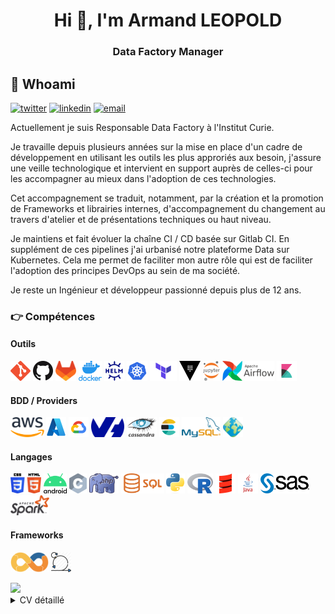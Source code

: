 <!-- [![MasterHead](https://www.softtechgroup.us/public/images/Software-Development-Banner.png)]([https://shaquillo.io](https://armandleopold.fr/)) -->
<h1 align="center">Hi 👋, I'm Armand LEOPOLD</h1>
<h3 align="center">Data Factory Manager</h3>

## :man: Whoami

[![twitter](https://img.shields.io/badge/twitter--lightgrey?style=social&logo=twitter)](https://twitter.com/Armand_Leopold)
[![linkedin](https://img.shields.io/badge/linkedin--lightgrey?style=social&logo=linkedin)](https://www.linkedin.com/in/armandleopold/)
[![email](https://img.shields.io/badge/email--lightgrey?style=social&logo=gmail)](mailto:armand.leopold@outlook.com)

Actuellement je suis Responsable Data Factory à l'Institut Curie.

Je travaille depuis plusieurs années sur la mise en place d'un cadre de développement en utilisant les outils les plus approriés aux besoin, j'assure une veille technologique et intervient en support auprès de celles-ci pour les accompagner au mieux dans l'adoption de ces technologies.

Cet accompagnement se traduit, notamment, par la création et la promotion de Frameworks et librairies internes, d'accompagnement du changement au travers d'atelier et de présentations techniques ou haut niveau.

Je maintiens et fait évoluer la chaîne CI / CD basée sur Gitlab CI.
En supplément de ces pipelines j'ai urbanisé notre plateforme Data sur Kubernetes. Cela me permet de faciliter mon autre rôle qui est de faciliter l'adoption des principes DevOps au sein de ma société.

Je reste un Ingénieur et développeur passionné depuis plus de 12 ans.

### :point_right: Compétences

#### Outils

<a href="https://git-scm.com/"><img height="32" width="auto" src="./assets/images/git.png" alt ="Git" title="Git"/></a>
<a href="https://github.com/"><img height="32" width="auto" src="./assets/images/github.png" alt ="Github" title="Github"/></a>
<a href="https://about.gitlab.com/"><img height="32" width="auto" src="./assets/images/gitlab.png" alt ="Gitlab" title="Gitlab"/></a>
<a href="https://www.docker.com/"><img height="32" width="auto" src="./assets/images/docker.webp" alt ="Docker" title="Docker"/></a>
<a href="https://helm.sh/"><img height="32" width="auto" src="./assets/images/helm.png" alt ="Helm" title="Helm"/></a>
<a href="https://kubernetes.io/"><img height="32" width="auto" src="./assets/images/kubernetes.png" alt ="Kubernetes" title="Kubernetes"/></a>
<a href="https://www.terraform.io/"><img height="32" width="auto" src="./assets/images/terraform.png" alt ="Terraform" title="Terraform"/></a>
<a href="https://www.vaultproject.io/"><img height="32" width="auto" src="./assets/images/vault.png" alt ="Vault" title="Vault"/></a>
<a href="https://jupyter.org/"><img height="32" width="auto" src="./assets/images/jupyterlab.webp" alt ="Jupyterlab" title="Jupyterlab"/></a>
<a href="https://airflow.apache.org/"><img height="32" width="auto" src="./assets/images/airflow.png" alt ="Airflow" title="Airflow"/></a>
<a href="https://www.elastic.co/fr/kibana/"><img height="32" width="auto" src="./assets/images/kibana.png" alt ="Kibana" title="Kibana"/></a>

#### BDD / Providers

<a href="https://aws.amazon.com"><img height="32" width="auto" src="./assets/images/aws.png" alt ="AWS" title="AWS"/></a>
<a href="https://azure.microsoft.com/"><img height="32" width="auto" src="./assets/images/azure.png" alt ="Azure" title="Azure"/></a>
<a href="https://cloud.google.com/"><img height="32" width="auto" src="./assets/images/gcp.png" alt ="GCP" title="GCP"/></a>
<a href="https://www.ovhcloud.com/fr/"><img height="32" width="auto" src="./assets/images/ovh.png" alt ="OVH" title="OVH"/></a>
<a href="https://cassandra.apache.org"><img height="32" width="auto" src="./assets/images/cassandra.png" alt ="Cassandra" title="Cassandra"/></a>
<a href="https://www.elastic.co"><img height="32" width="auto" src="./assets/images/elasticsearch.png" alt ="Elasticsearch" title="Elasticsearch"/></a>
<a href="https://www.mysql.com/"><img height="32" width="auto" src="./assets/images/mysql.png" alt ="MySQL" title="MySQL"/></a>
<a href="https://geoserver.org/"><img height="32" width="auto" src="./assets/images/geoserver.png" alt ="Geoserver" title="Geoserver"/></a>

#### Langages

<a href="https://www.w3.org/html/"><img height="32" width="auto" src="./assets/images/html-css.webp" alt ="HTML CSS" title="HTML CSS"/></a>
<a href="https://www.android.com/"><img height="32" width="auto" src="./assets/images/android.png" alt ="Android" title="Android"/></a>
<a href="https://fr.wikipedia.org/wiki/C_(langage)"><img height="32" width="auto" src="./assets/images/C.png" alt ="C" title="C"/></a>
<a href="https://www.php.net/"><img height="32" width="auto" src="./assets/images/php.png" alt ="Php" title="Php"/></a>
<a href="https://en.wikipedia.org/wiki/SQL"><img height="32" width="auto" src="./assets/images/sql.png" alt ="SQL" title="SQL"/></a>
<a href="https://www.python.org/"><img height="32" width="auto" src="./assets/images/python.png" alt ="Python" title="Python"/></a>
<a href="https://fr.wikipedia.org/wiki/R_(langage)"><img height="32" width="auto" src="./assets/images/R.png" alt ="R" title="R"/></a>
<a href="https://www.scala-lang.org/"><img height="32" width="auto" src="./assets/images/scala.png" alt ="Scala" title="Scala"/></a>
<a href="https://www.java.com/fr/"><img height="32" width="auto" src="./assets/images/java.png" alt ="Java" title="Java"/></a>
<a href="https://www.sas.com"><img height="32" width="auto" src="./assets/images/sas.png" alt ="SAS" title="SAS"/></a>
<a href="https://spark.apache.org/"><img height="32" width="auto" src="./assets/images/spark.png" alt ="Spark" title="Spark"/></a>


#### Frameworks

<a href="https://about.gitlab.com/topics/devops/"><img height="32" width="auto" src="./assets/images/devops.png" alt ="DevOps" title="DevOps"/></a>
<a href="https://www.scrum.org/resources/what-is-scrum"><img height="32" width="auto" src="./assets/images/scrum.png" alt ="Scrum" title="Scrum"/></a>

<a href="https://github.com/anuraghazra/github-readme-stats">
<picture>
<source 
  srcset="https://github-readme-stats.vercel.app/api?username=armandleopold&show_icons=true&theme=dark"
  media="(prefers-color-scheme: dark)"
/>
<source
  srcset="https://github-readme-stats.vercel.app/api?username=armandleopold&show_icons=true"
  media="(prefers-color-scheme: light), (prefers-color-scheme: no-preference)"
/>
<img src="https://github-readme-stats.vercel.app/api?username=armandleopold&show_icons=true" />
</picture>
<!--   
  <picture>
    <source
      srcset="https://github-readme-stats.vercel.app/api/top-langs/?username=armandleopold&theme=dark&card_width=300&langs_count=6&layout=compact&exclude_repo=dotfiles&disable_animations=true" 
      media="(prefers-color-scheme: dark)" 
    />
    <source
      srcset="https://github-readme-stats.vercel.app/api/top-langs/?username=armandleopold&card_width=300&langs_count=6&layout=compact&exclude_repo=dotfiles&disable_animations=true" 
      media="(prefers-color-scheme: light), (prefers-color-scheme: no-preference)" 
    />
    <img src="https://github-readme-stats.vercel.app/api/top-langs/?username=armandleopold&card_width=300&langs_count=6&layout=compact&exclude_repo=dotfiles&disable_animations=true" />
  </picture> -->
</a>
    
<details>
    <summary>
        CV détaillé
    </summary>

## EXPERIENCE PROFESSIONNELLE

### Oct. 2022 – Aujourd'hui | Responsable Data Factory | Institut Curie

{CDI}

- Animer l'équipe de 6 Data Ingénieurs / Data Scientists, piloter la réalisation des projets scientifiques et collaborations avec les industriels.
- Participer à la valorisation du patrimoine de donnée de l'institut curie.
- Participer à la définition et à la mise en place technique de l'EDS (Entrepôt de Données de Santé) de l'Institut Curie.

### Sept. 2020 – Sept. 2022 | DevOps Engineer | Institut Curie

{CDI}

Merging AUPIC & IDDG Program (see previous position) into one unified technical solution to run the Data Factory globally.
Improving Monitoring, Project and Development Workflows from a technical perspective.

### Mars. 2019 – Aout. 2020 | Data Engineer | Institut Curie

{CDD}

Knowledge in :
CI/CD , DevOps, Cloud, Helm, Kubernetes, Gitlab, health data (Anatomopathology / MRI / PET-SCAN), Talend, Java, Python, Jupyter, Elasticsearch, Docker, Blockchain , Federated AI , Artificial Intelligence. Hyperledger, HTML/CSS/PHP, Maven, Nexus.

- Health Data Metrics : Designing a system to check health data quality of big Datawarehouses.
- AUPIC Program : Creating workflow for integrating continuous integration and continuous deployement with the team. Making presentation, design, programming. Infrastructure as Code, devops.
- IDDG Program : Designing global data workflows with data governance & processing transparency. Creating interoperable database for partnerships with worldwide institutions and organisations.
- SUBSTRA project : Federated machine learning framework for health sector. Working with Owkin

### Oct. 2017 – Feb. 2019 | Data Scientist | THALES

{CDI}

- Applied Data Science & AI to intelligence gathering services. Social network , ROEM, graph algorithms, text mining, NLP, Topic Modelling. Tools : Apache Nifi, CASK Cdap, Elasticsearch, Kibana, Geoserver, JanusGraph, Jupyter Notebook, Kafka, Docker, Python, Scala, Spark.Applied
- Analyse de donnés de vols pour faciliter la maintenance des avions d'une flotte portugaise (A320 family). Tools : Elasticsearch / Jupyter Notebook / Kibana / Docker.
- Traitement, ingestion de plans de vols élaboration de dashboards interactif Kibana pour la DSNA DTI organisme du gouvernement pour la gestion efficace du traffic aérien en France. Tools : Elasticsearch / Jupyter Notebook / Kibana / Docker / Geoserver.

### Sept. 2016 – Sept. 2017 | Data Analyst | Crédit Agricole

{Contrat de Professionnalisation}

Réalisation de scores et d'indicateurs analytiques pour la gestion de la relation client (CRM).
Data mining, machine learning.
Logiciel utilisés : RStudio, Python (Jupyter Notebook), SAS Enterprise Guide & Miner, SAP Business Object.
Fortes compétences en langages : R, Python, SQL, SAS.

### Jun. 2016 – Sept. 2016 | Short Term Researcher | Illinois Institute of Technology

{Stage de Recherche en Université}

BigDataX Laboratory / Computer Science department.
Research subject : Wearable Computing BIG-DATA Architecture.
Made a Research on developping a Big-Data System Architecture for carrying big amount of wearable devices data in stream and storage.
Using Amazon Web Services (AWS) ,Scala, Apache Spark, Apache Cassandra and Android JDK.

### Jun. 2015 – Jun. 2016 | President | Junior Etudes ESIGELEC

{Mandat Associatif}

Restructuration of my school's Junior Enterprise, fiscal rebalancing, archiving and redesigning activity areas, process remodelling and reorganisation.
Managing a 6 people team.
Application to the Junior Entreprises mouvement.
Ability in Team Managment, taxation, legal rules and status, accounting, Project Managment.

### Nov. 2014 – May. 2016 | Full Stack Dev | Freelance

{Mandat Associatif}

Supervisation and developpment of my school's student dedicated website.
Migration to a new responsive and more modern version.
Establishing a communication plan for increasing frequentation and traffic on the site. Improving communication between student inner school organisations
Strong Knowledge in HTML(5) , CSS(3), PHP(5.3 to 7), MySQL, JQuery, Bootstrap, Foundation, Web Design & Development, Analytics.
In 2 years, 3/4 of students subscribed to the website and increasing traffic by thousands of percents.

## FORMATION

### 2014 - 2017 – Diplôme d'Ingénieur – ESIGELEC - Rouen

Ecole d’ingénieur généraliste : Dominante BDTN (Big-Data et Transformation Numérique)
Top classement en informatique : (8/304)
Activités et associations : Club de Musique, Junior Etudes, Club de robotique, Club d'informatique, Club de Théatre.

### 2012 - 2014 : Prépa PCSI/MPSI – ESIGELEC - Rouen

Prépa intégré selection concours Advance.
Major de promotion en Informatique : (1/120)

### 2009 - 2012 : BAC STI Electrotechnique – Lycée Marie Curie à Nogent sur Oise

Niveau : Mention Très Bien (With Honors)
Activités et associations : Délégué en classe de Terminal.

### LANGUES

🇫🇷 🇬🇧

### LOISIRS

Piano, Running, Cinéma, Voyages, Science, Histoire, Géopolitique
</details>
